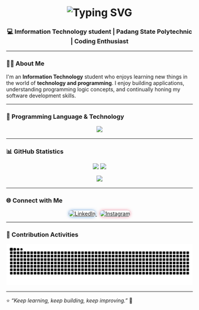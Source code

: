 <!-- Profil GitHub - Dzaki Naufal Putra -->

<h1 align="center">
  <img src="https://readme-typing-svg.herokuapp.com?font=Fira+Code&weight=500&size=28&pause=1000&color=FFFFFF&center=true&vCenter=true&width=500&lines=Hi%2C+I'm+Dzaki+Naufal+Putra;Welcome+to+my+GitHub+Profile!;Coding+is+my+passion+🚀" alt="Typing SVG" />
</h1>

<h3 align="center">💻 Imformation Technology student | Padang State Polytechnic | Coding Enthusiast</h3>

---

### 👨‍💻 About Me

I'm an **Information Technology** student who enjoys learning new things in the world of **technology and programming**.
I enjoy building applications, understanding programming logic concepts, and continually honing my software development skills.

---

### 🧠 Programming Language & Technology
<p align="center">
  <img src="https://skillicons.dev/icons?i=html,css,js,php,laravel,python,java,mysql,figma,react,bootstrap,tailwind&perline=6&theme=dark" />
</p>





---

### 📊 GitHub Statistics
<p align="center">
  <img src="https://github-readme-stats.vercel.app/api?username=DzakiNaufal&show_icons=true&theme=tokyonight&count_private=true" height="165">
  <img src="https://github-readme-streak-stats.herokuapp.com/?user=DzakiNaufal&theme=tokyonight" height="165">
</p>

<p align="center">
  <img src="https://github-readme-stats.vercel.app/api/top-langs/?username=DzakiNaufal&layout=compact&theme=tokyonight" />
</p>

---

### 🌐 Connect with Me
<p align="center">
  <a href="https://www.linkedin.com/in/dzakinaufal14" target="_blank" title="LinkedIn - Dzaki Naufal Putra">
    <img 
      src="https://img.shields.io/badge/LinkedIn-%230A66C2.svg?&style=for-the-badge&logo=linkedin&logoColor=white"
      alt="LinkedIn"
      style="border-radius: 12px; box-shadow: 0 0 8px rgba(10, 102, 194, 0.6); transition: all 0.3s ease-in-out;"
      onmouseover="this.style.transform='scale(1.12)'; this.style.boxShadow='0 0 15px rgba(10, 102, 194, 0.9)';"
      onmouseout="this.style.transform='scale(1)'; this.style.boxShadow='0 0 8px rgba(10, 102, 194, 0.6)';"
    />
  </a>
  &nbsp;
  <a href="https://www.instagram.com/dzaakk1" target="_blank" title="Instagram - @dzaakk1">
    <img 
      src="https://img.shields.io/badge/Instagram-%23E4405F.svg?&style=for-the-badge&logo=instagram&logoColor=white"
      alt="Instagram"
      style="border-radius: 12px; box-shadow: 0 0 8px rgba(228, 64, 95, 0.6); transition: all 0.3s ease-in-out;"
      onmouseover="this.style.transform='scale(1.12)'; this.style.boxShadow='0 0 15px rgba(228, 64, 95, 0.9)';"
      onmouseout="this.style.transform='scale(1)'; this.style.boxShadow='0 0 8px rgba(228, 64, 95, 0.6)';"
    />
  </a>
</p>


---

### 🐍 Contribution Activities
<p align="center">
  <img src="https://github.com/DzakiNaufal/DzakiNaufal/blob/output/github-contribution-grid-snake.svg" alt="snake animation" />
</p>

---

⭐ *“Keep learning, keep building, keep improving.”* 🚀
